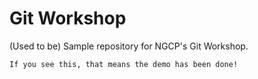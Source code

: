 # Git Workshop 
(Used to be) Sample repository for NGCP's Git Workshop.

`If you see this, that means the demo has been done!`
